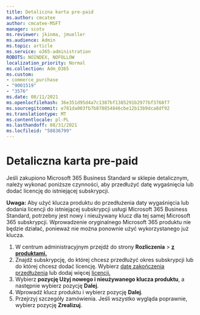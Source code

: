 ```yaml
---
title: Detaliczna karta pre-paid
ms.author: cmcatee
author: cmcatee-MSFT
manager: scotv
ms.reviewer: jkinma, jmueller
ms.audience: Admin
ms.topic: article
ms.service: o365-administration
ROBOTS: NOINDEX, NOFOLLOW
localization_priority: Normal
ms.collection: Adm_O365
ms.custom:
- commerce_purchase
- "9001519"
- "3576"
ms.date: 08/11/2021
ms.openlocfilehash: 36e351d95d4a7c1387bf1385291b2977bf3768f7
ms.sourcegitcommit: e781da003fb7b878854846cbe12b13b9dca8df92
ms.translationtype: MT
ms.contentlocale: pl-PL
ms.lasthandoff: 08/31/2021
ms.locfileid: "58836799"
---
```

# <a name="retail-prepaid-card"></a>Detaliczna karta pre-paid

Jeśli zakupiono Microsoft 365 Business Standard w sklepie detalicznym, należy wykonać poniższe czynności, aby przedłużyć datę wygaśnięcia lub dodać licencję do istniejącej subskrypcji.

**Uwaga:** Aby użyć klucza produktu do przedłużenia daty wygaśnięcia lub dodania licencji do istniejącej subskrypcji usługi Microsoft 365 Business Standard, potrzebny jest nowy i nieużywany klucz dla tej samej Microsoft 365 subskrypcji. Wprowadzenie oryginalnego Microsoft 365 produktu nie będzie działać, ponieważ nie można ponownie użyć wykorzystanego już klucza.

1. W centrum administracyjnym przejdź do strony **Rozliczenia**  >  **[z produktami.](https://go.microsoft.com/fwlink/p/?linkid=842054)**
2. Znajdź subskrypcję, do której chcesz przedłużyć okres subskrypcji lub do której chcesz dodać licencję. Wybierz [datę zakończenia przedłużenia](https://go.microsoft.com/fwlink/p/?linkid=842054) lub dodaj więcej [licencji.](https://go.microsoft.com/fwlink/p/?linkid=842054)
3. Wybierz **pozycję Użyj nowego i nieużywanego klucza produktu**, a następnie wybierz pozycję **Dalej**.
4. Wprowadź klucz produktu i wybierz pozycję **Dalej**.
5. Przejrzyj szczegóły zamówienia. Jeśli wszystko wygląda poprawnie, wybierz pozycję **Zrealizuj**.